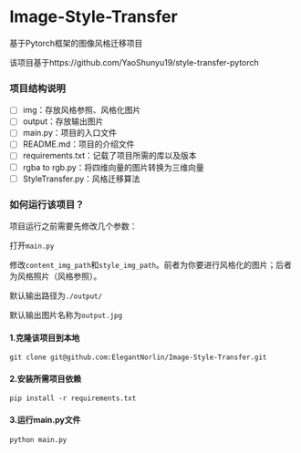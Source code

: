 # Image-Style-Transfer
基于Pytorch框架的图像风格迁移项目

该项目基于https://github.com/YaoShunyu19/style-transfer-pytorch

### 项目结构说明

- [ ] img：存放风格参照、风格化图片
- [ ] output：存放输出图片
- [ ] main.py：项目的入口文件
- [ ] README.md：项目的介绍文件
- [ ] requirements.txt：记载了项目所需的库以及版本
- [ ] rgba to rgb.py：将四维向量的图片转换为三维向量
- [ ] StyleTransfer.py：风格迁移算法

### 如何运行该项目？

项目运行之前需要先修改几个参数：

打开`main.py`

修改`content_img_path`和`style_img_path`。前者为你要进行风格化的图片；后者为风格照片（风格参照）。

默认输出路径为`./output/`

默认输出图片名称为`output.jpg`

#### 1.克隆该项目到本地

```shell
git clone git@github.com:ElegantNorlin/Image-Style-Transfer.git
```

#### 2.安装所需项目依赖

```shell
pip install -r requirements.txt
```

#### 3.运行main.py文件

```shell
python main.py
```




